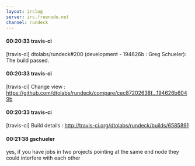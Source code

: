 ```yaml
---
layout: irclog
server: irc.freenode.net
channel: rundeck
---
```


#### 00:20:33 travis-ci
 \[travis-ci\] dtolabs/rundeck#200 (development - 194626b : Greg Schueler): The build passed.
#### 00:20:33 travis-ci
 \[travis-ci\] Change view : https://github.com/dtolabs/rundeck/compare/cec87202638f...194626b6049b
#### 00:20:33 travis-ci
 \[travis-ci\] Build details : http://travis-ci.org/dtolabs/rundeck/builds/6585891
#### 00:21:38 gschueler
 yes, if you have jobs in two projects pointing at the same end node they could interfere with each other
